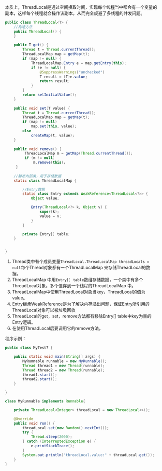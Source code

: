本质上，ThreadLocal是通过空间换取时间，实现每个线程当中都会有一个变量的副本，这样每个线程就会操作该副本，从而完全规避了多线程的并发问题。

```java
public class ThreadLocal<T> {
    //构造方法
	public ThreadLocal() {
    }
    
    public T get() {
        Thread t = Thread.currentThread();
        ThreadLocalMap map = getMap(t);
        if (map != null) {
            ThreadLocalMap.Entry e = map.getEntry(this);
            if (e != null) {
                @SuppressWarnings("unchecked")
                T result = (T)e.value;
                return result;
            }
        }
        return setInitialValue();
    }
    
    public void set(T value) {
        Thread t = Thread.currentThread();
        ThreadLocalMap map = getMap(t);
        if (map != null)
            map.set(this, value);
        else
            createMap(t, value);
    }
    
    public void remove() {
         ThreadLocalMap m = getMap(Thread.currentThread());
         if (m != null)
             m.remove(this);
     }
    
    //静态内部类，用于存储数据
    static class ThreadLocalMap {

        //Entry数据
        static class Entry extends WeakReference<ThreadLocal<?>> {
            Object value;

            Entry(ThreadLocal<?> k, Object v) {
                super(k);
                value = v;
            }
        }

        private Entry[] table;
    }


}
```



1. Thread类中有个成员变量`ThreadLocal.ThreadLocalMap threadLocals = null`每个Thread对象都有一个ThreadLocalMap 来存储ThreadLocal的数据。
2. ThreadLocalMap 中用`Entry[] table`数组存储数据，一个类中有多个ThreadLocal对象，多个值存到一个线程的ThreadLocalMap 中。
3. ThreadLocalMap中使用ThreadLocal对象当key，ThreadLocal的值为value。
4. Entry继承WeakReference是为了解决内存溢出问题，保证Entry所引用的ThreadLocal对象可以被垃圾回收
5. ThreadLocal的get，set，remove方法都有移除Entry[] table中key为空的Entry逻辑。
6. 在使用ThreadLocal后要调用它的remove方法。



程序示例：

```java
public class MyTest7 {

    public static void main(String[] args) {
        MyRunnable runnable = new MyRunnable();
        Thread thread1 = new Thread(runnable);
        Thread thread2 = new Thread(runnable);
        thread1.start();
        thread2.start();
    }

}

class MyRunnable implements Runnable{

    private ThreadLocal<Integer> threadLocal = new ThreadLocal<>();

    @Override
    public void run() {
        threadLocal.set(new Random().nextInt());
        try {
            Thread.sleep(2000);
        } catch (InterruptedException e) {
            e.printStackTrace();
        }
        System.out.println("threadLocal.value:" + threadLocal.get());
    }
}
```

